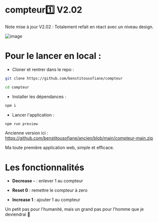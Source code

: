# compteur1️⃣ V2.02

Note mise à jour V2.02 : Totalement refait en réact avec un niveau design.

![image](https://github.com/user-attachments/assets/e3233ed1-95b2-4a63-9fb1-61fed4b45f34)


# Pour le lancer en local :

- Cloner et rentrer dans le repo :
```sh
git clone https://github.com/benstitousofiane/compteur
```
```sh
cd compteur
```
- Installer les dépendances :
```sh
npm i
```
- Lancer l'application :
```sh
npm run preview
```

Ancienne version ici : https://github.com/benstitousofiane/ancien/blob/main/compteur-main.zip

Ma toute première application web, simple et efficace.

# Les fonctionnalités

- **Decrease -** : enlever 1 au compteur

- **Reset 0** : remettre le compteur à zero

- **Increase 1** : ajouter 1 au compteur

Un petit pas pour l'humanité, mais un grand pas pour l'homme que je deviendrai 🤯
